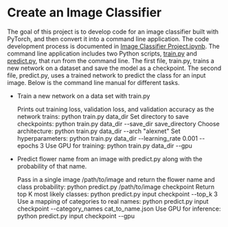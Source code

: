 # Create an Image Classifier

The goal of this project is to develop code for an image classifier built with PyTorch, and then convert it into a command line application. The code development process is documented in [Image Classifier Project.ipynb](https://github.com/iDataist/Create-an-Image-Classifier/blob/master/Image%20Classifier%20Project.ipynb). The command line application includes two Python scripts,  [train.py](https://github.com/iDataist/Create-an-Image-Classifier/blob/master/train.py) and [predict.py](https://github.com/iDataist/Create-an-Image-Classifier/blob/master/predict.py), that run from the command line. The first file, train.py, trains a new network on a dataset and save the model as a checkpoint. The second file, predict.py, uses a trained network to predict the class for an input image. Below is the command line manual for different tasks.

- Train a new network on a data set with train.py

  Prints out training loss, validation loss, and validation accuracy as the network trains: python train.py data_dir
  Set directory to save checkpoints: python train.py data_dir --save_dir save_directory
  Choose architecture: python train.py data_dir --arch "alexnet"
  Set hyperparameters: python train.py data_dir --learning_rate 0.001 --epochs 3
  Use GPU for training: python train.py data_dir --gpu

- Predict flower name from an image with predict.py along with the probability of that name.

  Pass in a single image /path/to/image and return the flower name and class probability: python predict.py /path/to/image checkpoint
  Return top K most likely classes: python predict.py input checkpoint --top_k 3
  Use a mapping of categories to real names: python predict.py input checkpoint --category_names cat_to_name.json
  Use GPU for inference: python predict.py input checkpoint --gpu
